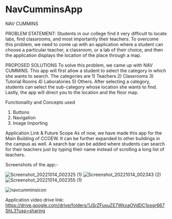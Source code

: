 # NavCumminsApp
NAV CUMMINS

PROBLEM STATEMENT:
Students in our college find it very difficult to locate labs, find classrooms, and most importantly their teachers. To overcome this problem, we need to come up with an application where a student can choose a particular teacher, a classroom, or a lab of their choice, and then the application displays the location of the place through a map.

PROPOSED SOLUTIONS
To solve this problem, we came up with NAV CUMMINS. 
This app will first allow a student to select the category in which she wants to search. The categories are 1) Teachers 2) Classrooms 3) Tutorial Rooms 4) Laboratories 5) Others. After selecting a category, students can select the sub-category whose location she wants to find. Lastly, the app will direct you to the location and the floor map. 

Functionality and Concepts used
1)	Buttons
2)	Navigation
3)	Image Importing

Application Link & Future Scope
As of now, we have made this app for the Main Building of CCOEW. It can be further expanded to other buildings in the campus as well.
A search bar can be added where students can search for their teachers just by typing their name instead of scrolling a long list of teachers.

Screenshots of the app:-

![Screenshot_20221014_002325 (1)](https://user-images.githubusercontent.com/99887695/195911325-63ebcc1f-43f7-4dd4-af13-403f415d6b98.jpg)
![Screenshot_20221014_002343 (2)](https://user-images.githubusercontent.com/99887695/195911145-40a5f05a-7096-40f4-9956-0417c8e2f71f.jpg)
![Screenshot_20221014_002355 (1)](https://user-images.githubusercontent.com/99887695/195911589-42fd04f9-53be-4455-bfcb-9d8eb6e4dde1.jpg)

![navcumminsicon](https://user-images.githubusercontent.com/99887695/195912810-c96fa4d8-9c96-41a0-b5e1-011c663a6d1c.png)

Application video drive link:
https://drive.google.com/drive/folders/1JSrZFuxuZE7WkxaOVdDC1osgr667ShL3?usp=sharing
